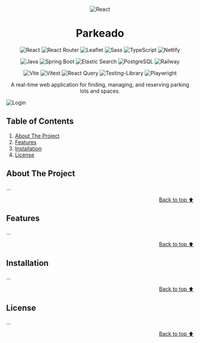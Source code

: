 <a id="readme-top"></a>

<div align="center">

![React](https://cdn-icons-png.flaticon.com/128/15561/15561506.png)

</div>

<h1 align="center">Parkeado</h1>

<div align="center">

![React](https://img.shields.io/badge/React-20232A?style=for-the-badge&logo=react&logoColor=61DAFB)
![React Router](https://img.shields.io/badge/React_Router-CA4245?style=for-the-badge&logo=react-router&logoColor=white)
![Leaflet](https://img.shields.io/badge/Leaflet-199900?style=for-the-badge&logo=Leaflet&logoColor=white)
![Sass](https://img.shields.io/badge/Sass-CC6699?style=for-the-badge&logo=sass&logoColor=white)
![TypeScript](https://img.shields.io/badge/TypeScript-007ACC?style=for-the-badge&logo=typescript&logoColor=white)
![Netlify](https://img.shields.io/badge/Netlify-00C7B7?style=for-the-badge&logo=netlify&logoColor=white)

![Java](https://img.shields.io/badge/java-%23ED8B00.svg?style=for-the-badge&logo=openjdk&logoColor=white)
![Spring Boot](https://img.shields.io/badge/Spring_Boot-6DB33F?style=for-the-badge&logo=spring-boot&logoColor=white)
![Elastic Search](https://img.shields.io/badge/Elastic_Search-005571?style=for-the-badge&logo=elasticsearch&logoColor=white)
![PostgreSQL](https://img.shields.io/badge/PostgreSQL-316192?style=for-the-badge&logo=postgresql&logoColor=white)
![Railway](https://img.shields.io/badge/Railway-131415?style=for-the-badge&logo=railway&logoColor=white)

![Vite](https://img.shields.io/badge/Vite-B73BFE?style=for-the-badge&logo=vite&logoColor=FFD62E)
![Vitest](https://img.shields.io/badge/Vitest-%236E9F18?style=for-the-badge&logo=Vitest&logoColor=%23fcd703)
![React Query](https://img.shields.io/badge/-React%20Query-FF4154?style=for-the-badge&logo=react%20query&logoColor=white)
![Testing-Library](https://img.shields.io/badge/-Testing_Library-%23E33332?style=for-the-badge&logo=testing-library&logoColor=white)
![Playwright](https://img.shields.io/badge/-🎭_playwright-%232EAD33?style=for-the-badge&logo=playwright&logoColor=white)

A real-time web application for finding, managing, and reserving parking lots and spaces.

</div>

![Login](https://i.ibb.co/JWK74GVr/login.jpg)

## Table of Contents

  <ol>
    <li><a href="#about-the-project">About The Project</a></li>
    <li><a href="#features">Features</a></li>
    <li><a href="#installation">Installation</a></li>
    <li><a href="#license">License</a></li>
  </ol>


## About The Project

...

<p align="right"><a href="#readme-top">Back to top ⬆️</a></p>

## Features

...

<p align="right"><a href="#readme-top">Back to top ⬆️</a></p>


## Installation

...

<p align="right"><a href="#readme-top">Back to top ⬆️</a></p>


## License

...

<p align="right"><a href="#readme-top">Back to top ⬆️</a></p>